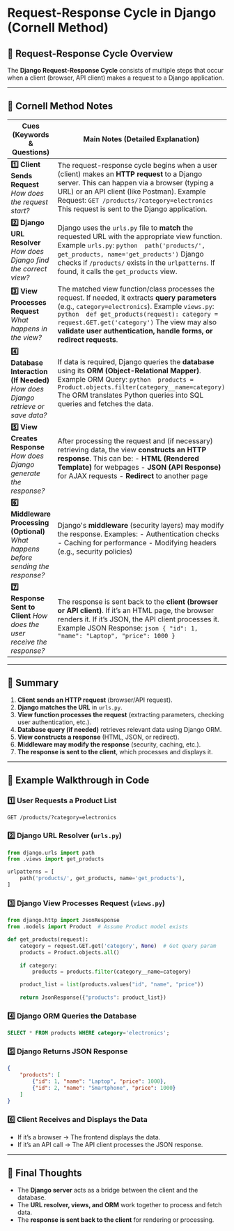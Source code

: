 # Request-Response Cycle in Django (Cornell Method)

## 📌 Request-Response Cycle Overview

The **Django Request-Response Cycle** consists of multiple steps that occur when a client (browser, API client) makes a request to a Django application.

---

## 🎯 Cornell Method Notes

| **Cues (Keywords & Questions)**                                                        | **Main Notes (Detailed Explanation)**                                                                                                                                                                                                                                                                                         |
| -------------------------------------------------------------------------------------- | ----------------------------------------------------------------------------------------------------------------------------------------------------------------------------------------------------------------------------------------------------------------------------------------------------------------------------- |
| **1️⃣ Client Sends Request**   *How does the request start?*                           | The request-response cycle begins when a user (client) makes an **HTTP request** to a Django server. This can happen via a browser (typing a URL) or an API client (like Postman). Example Request:   `GET /products/?category=electronics`  This request is sent to the Django application.                                  |
| **2️⃣ Django URL Resolver**   *How does Django find the correct view?*                 | Django uses the `urls.py` file to **match** the requested URL with the appropriate view function. Example `urls.py`:   `python  path('products/', get_products, name='get_products')`  Django checks if `/products/` exists in the `urlpatterns`. If found, it calls the `get_products` view.                                 |
| **3️⃣ View Processes Request**   *What happens in the view?*                           | The matched view function/class processes the request. If needed, it extracts **query parameters** (e.g., `category=electronics`). Example `views.py`:   `python  def get_products(request): category = request.GET.get('category')`  The view may also **validate user authentication, handle forms, or redirect requests**. |
| **4️⃣ Database Interaction (If Needed)**   *How does Django retrieve or save data?*    | If data is required, Django queries the **database** using its **ORM (Object-Relational Mapper)**. Example ORM Query:   `python  products = Product.objects.filter(category__name=category)`  The ORM translates Python queries into SQL queries and fetches the data.                                                        |
| **5️⃣ View Creates Response**   *How does Django generate the response?*               | After processing the request and (if necessary) retrieving data, the view **constructs an HTTP response**. This can be:  - **HTML (Rendered Template)** for webpages  - **JSON (API Response)** for AJAX requests  - **Redirect** to another page                                                                             |
| **6️⃣ Middleware Processing (Optional)**   *What happens before sending the response?* | Django's **middleware** (security layers) may modify the response.  Examples:  - Authentication checks  - Caching for performance  - Modifying headers (e.g., security policies)                                                                                                                                              |
| **7️⃣ Response Sent to Client**   *How does the user receive the response?*            | The response is sent back to the **client (browser or API client)**.  If it’s an HTML page, the browser renders it. If it’s JSON, the API client processes it. Example JSON Response:   `json { "id": 1, "name": "Laptop", "price": 1000 }`                                                                                   |

---

## 📝 Summary

1. **Client sends an HTTP request** (browser/API request).
2. **Django matches the URL** in `urls.py`.
3. **View function processes the request** (extracting parameters, checking user authentication, etc.).
4. **Database query (if needed)** retrieves relevant data using Django ORM.
5. **View constructs a response** (HTML, JSON, or redirect).
6. **Middleware may modify the response** (security, caching, etc.).
7. **The response is sent to the client**, which processes and displays it.

---

## 🚀 Example Walkthrough in Code

### 1️⃣ User Requests a Product List

```http
GET /products/?category=electronics
```

### 2️⃣ Django URL Resolver (`urls.py`)

```python
from django.urls import path
from .views import get_products

urlpatterns = [
    path('products/', get_products, name='get_products'),
]
```

### 3️⃣ Django View Processes Request (`views.py`)

```python
from django.http import JsonResponse
from .models import Product  # Assume Product model exists

def get_products(request):
    category = request.GET.get('category', None)  # Get query param
    products = Product.objects.all()
    
    if category:
        products = products.filter(category__name=category)

    product_list = list(products.values("id", "name", "price"))
    
    return JsonResponse({"products": product_list})
```

### 4️⃣ Django ORM Queries the Database

```sql
SELECT * FROM products WHERE category='electronics';
```

### 5️⃣ Django Returns JSON Response

```json
{
    "products": [
        {"id": 1, "name": "Laptop", "price": 1000},
        {"id": 2, "name": "Smartphone", "price": 1000}
    ]
}
```

### 6️⃣ Client Receives and Displays the Data

- If it’s a browser → The frontend displays the data.
- If it’s an API call → The API client processes the JSON response.

---

## 🎯 Final Thoughts

- The **Django server** acts as a bridge between the client and the database.
- The **URL resolver, views, and ORM** work together to process and fetch data.
- The **response is sent back to the client** for rendering or processing.




